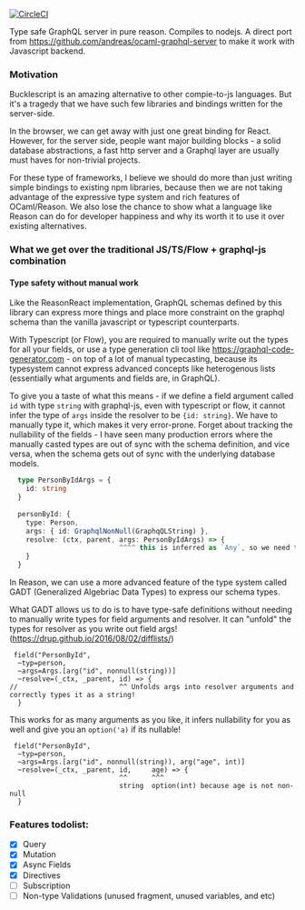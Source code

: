 [![CircleCI](https://circleci.com/gh/sikanhe/reason-graphql/tree/master.svg?style=svg)](https://circleci.com/gh/sikanhe/reason-graphql/tree/master)

Type safe GraphQL server in pure reason. Compiles to nodejs. A direct port from https://github.com/andreas/ocaml-graphql-server to make it work with Javascript backend.



### Motivation

Bucklescript is an amazing alternative to other compie-to-js languages. But it's a tragedy that we have such few libraries and bindings written for the server-side. 

In the browser, we can get away with just one great binding for React. However, for the server side, people want major building blocks - a solid database abstractions, a fast http server and a Graphql layer are usually must haves for non-trivial projects. 

For these type of frameworks, I believe we should do more than just writing simple bindings to existing npm libraries, because then we are not taking advantage of the expressive type system and rich features of OCaml/Reason. We also lose the chance to show what a language like Reason can do for developer happiness and why its worth it to use it over existing alternatives. 

### What we get over the traditional JS/TS/Flow + graphql-js combination

#### Type safety without manual work
Like the ReasonReact implementation, GraphQL schemas defined by this library can express more things and place more constraint on the graphql schema than the vanilla javascript or typescript counterparts. 

With Typescript (or Flow), you are required to manually write out the types for all your fields, or use a type generation cli tool like https://graphql-code-generator.com - on top of a lot of manual typecasting, because its typesystem cannot express advanced concepts like heterogenous lists (essentially what arguments and fields are, in GraphQL). 

To give you a taste of what this means - if we define a field argument called `id` with type `string` with graphql-js, even with typescript or flow, it cannot infer the type of `args` inside the resolver to be `{id: string}`. We have to manually type it, which makes it very error-prone. Forget about tracking the nullability of the fields - I have seen many production errors where the manually casted types are out of sync with the schema definition, and vice versa, when the schema gets out of sync with the underlying database models.

```typescript
  type PersonByIdArgs = {
    id: string
  }
  
  personById: {
    type: Person,
    args: { id: GraphqlNonNull(GraphqQLString) },
    resolve: (ctx, parent, args: PersonByIdArgs) => {
                           ^^^^ this is inferred as `Any`, so we need to manually cast it to `PersonByIdArgs`
    }
  }
```

In Reason, we can use a more advanced feature of the type system called GADT (Generalized Algebriac Data Types) to express our schema types. 

What GADT allows us to do is to have type-safe definitions without needing to manually write types for field arguments and resolver. It can "unfold" the types for resolver as you write out field args! (https://drup.github.io/2016/08/02/difflists/)

```reason 
 field("PersonById", 
  ~typ=person, 
  ~args=Args.[arg("id", nonnull(string))] 
  ~resolve=(_ctx, _parent, id) => {
//                         ^^ Unfolds args into resolver arguments and correctly types it as a string!
  }
```

This works for as many arguments as you like, it infers nullability for you as well and give you an `option('a)` if its nullable! 

```reason 
 field("PersonById", 
  ~typ=person, 
  ~args=Args.[arg("id", nonnull(string)), arg("age", int)] 
  ~resolve=(_ctx, _parent, id,     age) => {
                           ^^      ^^^ 
                           string  option(int) because age is not non-null
  }
```
 
### Features todolist:
  - [x] Query 
  - [x] Mutation 
  - [x] Async Fields
  - [x] Directives
  - [ ] Subscription
  - [ ] Non-type Validations (unused fragment, unused variables, and etc)

